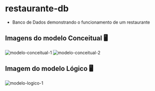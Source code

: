 # restaurante-db
- Banco de Dados demonstrando o funcionamento de um restaurante

## Imagens do modelo Conceitual 🖥
![modelo-conceitual-1](https://github.com/user-attachments/assets/09372c89-4c57-43c0-90d7-95e279de0824)
![modelo-conceitual-2](https://github.com/user-attachments/assets/e6d3ec92-d130-4015-b323-87f08603f2a6)

## Imagem do modelo Lógico 🖥
![modelo-logico-1](https://github.com/user-attachments/assets/f68bf5ff-811a-432a-95f6-8e6838317f9a)
